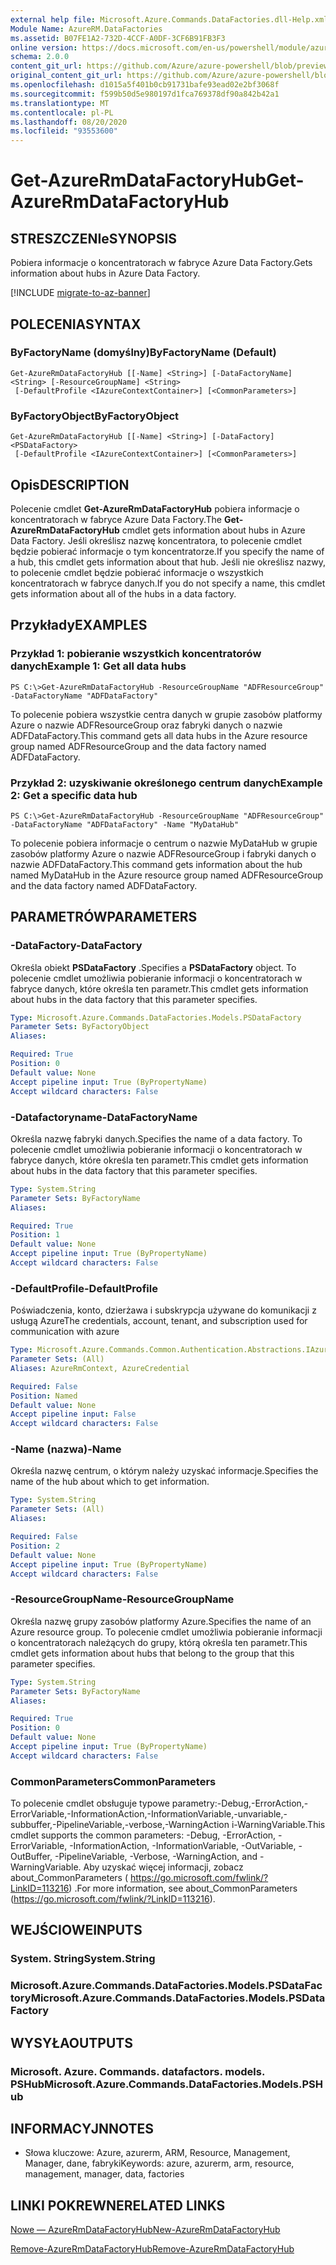 ```yaml
---
external help file: Microsoft.Azure.Commands.DataFactories.dll-Help.xml
Module Name: AzureRM.DataFactories
ms.assetid: B07FE1A2-732D-4CCF-A0DF-3CF6B91FB3F3
online version: https://docs.microsoft.com/en-us/powershell/module/azurerm.datafactories/get-azurermdatafactoryhub
schema: 2.0.0
content_git_url: https://github.com/Azure/azure-powershell/blob/preview/src/ResourceManager/DataFactories/Commands.DataFactories/help/Get-AzureRmDataFactoryHub.md
original_content_git_url: https://github.com/Azure/azure-powershell/blob/preview/src/ResourceManager/DataFactories/Commands.DataFactories/help/Get-AzureRmDataFactoryHub.md
ms.openlocfilehash: d1015a5f401b0cb91731bafe93ead02e2bf3068f
ms.sourcegitcommit: f599b50d5e980197d1fca769378df90a842b42a1
ms.translationtype: MT
ms.contentlocale: pl-PL
ms.lasthandoff: 08/20/2020
ms.locfileid: "93553600"
---
```

# <span data-ttu-id="3d013-101">Get-AzureRmDataFactoryHub</span><span class="sxs-lookup"><span data-stu-id="3d013-101">Get-AzureRmDataFactoryHub</span></span>

## <span data-ttu-id="3d013-102">STRESZCZENIe</span><span class="sxs-lookup"><span data-stu-id="3d013-102">SYNOPSIS</span></span>
<span data-ttu-id="3d013-103">Pobiera informacje o koncentratorach w fabryce Azure Data Factory.</span><span class="sxs-lookup"><span data-stu-id="3d013-103">Gets information about hubs in Azure Data Factory.</span></span>

[!INCLUDE [migrate-to-az-banner](../../includes/migrate-to-az-banner.md)]

## <span data-ttu-id="3d013-104">POLECENIA</span><span class="sxs-lookup"><span data-stu-id="3d013-104">SYNTAX</span></span>

### <span data-ttu-id="3d013-105">ByFactoryName (domyślny)</span><span class="sxs-lookup"><span data-stu-id="3d013-105">ByFactoryName (Default)</span></span>
```
Get-AzureRmDataFactoryHub [[-Name] <String>] [-DataFactoryName] <String> [-ResourceGroupName] <String>
 [-DefaultProfile <IAzureContextContainer>] [<CommonParameters>]
```

### <span data-ttu-id="3d013-106">ByFactoryObject</span><span class="sxs-lookup"><span data-stu-id="3d013-106">ByFactoryObject</span></span>
```
Get-AzureRmDataFactoryHub [[-Name] <String>] [-DataFactory] <PSDataFactory>
 [-DefaultProfile <IAzureContextContainer>] [<CommonParameters>]
```

## <span data-ttu-id="3d013-107">Opis</span><span class="sxs-lookup"><span data-stu-id="3d013-107">DESCRIPTION</span></span>
<span data-ttu-id="3d013-108">Polecenie cmdlet **Get-AzureRmDataFactoryHub** pobiera informacje o koncentratorach w fabryce Azure Data Factory.</span><span class="sxs-lookup"><span data-stu-id="3d013-108">The **Get-AzureRmDataFactoryHub** cmdlet gets information about hubs in Azure Data Factory.</span></span>
<span data-ttu-id="3d013-109">Jeśli określisz nazwę koncentratora, to polecenie cmdlet będzie pobierać informacje o tym koncentratorze.</span><span class="sxs-lookup"><span data-stu-id="3d013-109">If you specify the name of a hub, this cmdlet gets information about that hub.</span></span>
<span data-ttu-id="3d013-110">Jeśli nie określisz nazwy, to polecenie cmdlet będzie pobierać informacje o wszystkich koncentratorach w fabryce danych.</span><span class="sxs-lookup"><span data-stu-id="3d013-110">If you do not specify a name, this cmdlet gets information about all of the hubs in a data factory.</span></span>

## <span data-ttu-id="3d013-111">Przykłady</span><span class="sxs-lookup"><span data-stu-id="3d013-111">EXAMPLES</span></span>

### <span data-ttu-id="3d013-112">Przykład 1: pobieranie wszystkich koncentratorów danych</span><span class="sxs-lookup"><span data-stu-id="3d013-112">Example 1: Get all data hubs</span></span>
```
PS C:\>Get-AzureRmDataFactoryHub -ResourceGroupName "ADFResourceGroup" -DataFactoryName "ADFDataFactory"
```

<span data-ttu-id="3d013-113">To polecenie pobiera wszystkie centra danych w grupie zasobów platformy Azure o nazwie ADFResourceGroup oraz fabryki danych o nazwie ADFDataFactory.</span><span class="sxs-lookup"><span data-stu-id="3d013-113">This command gets all data hubs in the Azure resource group named ADFResourceGroup and the data factory named ADFDataFactory.</span></span>

### <span data-ttu-id="3d013-114">Przykład 2: uzyskiwanie określonego centrum danych</span><span class="sxs-lookup"><span data-stu-id="3d013-114">Example 2: Get a specific data hub</span></span>
```
PS C:\>Get-AzureRmDataFactoryHub -ResourceGroupName "ADFResourceGroup" -DataFactoryName "ADFDataFactory" -Name "MyDataHub"
```

<span data-ttu-id="3d013-115">To polecenie pobiera informacje o centrum o nazwie MyDataHub w grupie zasobów platformy Azure o nazwie ADFResourceGroup i fabryki danych o nazwie ADFDataFactory.</span><span class="sxs-lookup"><span data-stu-id="3d013-115">This command gets information about the hub named MyDataHub in the Azure resource group named ADFResourceGroup and the data factory named ADFDataFactory.</span></span>

## <span data-ttu-id="3d013-116">PARAMETRÓW</span><span class="sxs-lookup"><span data-stu-id="3d013-116">PARAMETERS</span></span>

### <span data-ttu-id="3d013-117">-DataFactory</span><span class="sxs-lookup"><span data-stu-id="3d013-117">-DataFactory</span></span>
<span data-ttu-id="3d013-118">Określa obiekt **PSDataFactory** .</span><span class="sxs-lookup"><span data-stu-id="3d013-118">Specifies a **PSDataFactory** object.</span></span>
<span data-ttu-id="3d013-119">To polecenie cmdlet umożliwia pobieranie informacji o koncentratorach w fabryce danych, które określa ten parametr.</span><span class="sxs-lookup"><span data-stu-id="3d013-119">This cmdlet gets information about hubs in the data factory that this parameter specifies.</span></span>

```yaml
Type: Microsoft.Azure.Commands.DataFactories.Models.PSDataFactory
Parameter Sets: ByFactoryObject
Aliases:

Required: True
Position: 0
Default value: None
Accept pipeline input: True (ByPropertyName)
Accept wildcard characters: False
```

### <span data-ttu-id="3d013-120">-Datafactoryname</span><span class="sxs-lookup"><span data-stu-id="3d013-120">-DataFactoryName</span></span>
<span data-ttu-id="3d013-121">Określa nazwę fabryki danych.</span><span class="sxs-lookup"><span data-stu-id="3d013-121">Specifies the name of a data factory.</span></span>
<span data-ttu-id="3d013-122">To polecenie cmdlet umożliwia pobieranie informacji o koncentratorach w fabryce danych, które określa ten parametr.</span><span class="sxs-lookup"><span data-stu-id="3d013-122">This cmdlet gets information about hubs in the data factory that this parameter specifies.</span></span>

```yaml
Type: System.String
Parameter Sets: ByFactoryName
Aliases:

Required: True
Position: 1
Default value: None
Accept pipeline input: True (ByPropertyName)
Accept wildcard characters: False
```

### <span data-ttu-id="3d013-123">-DefaultProfile</span><span class="sxs-lookup"><span data-stu-id="3d013-123">-DefaultProfile</span></span>
<span data-ttu-id="3d013-124">Poświadczenia, konto, dzierżawa i subskrypcja używane do komunikacji z usługą Azure</span><span class="sxs-lookup"><span data-stu-id="3d013-124">The credentials, account, tenant, and subscription used for communication with azure</span></span>

```yaml
Type: Microsoft.Azure.Commands.Common.Authentication.Abstractions.IAzureContextContainer
Parameter Sets: (All)
Aliases: AzureRmContext, AzureCredential

Required: False
Position: Named
Default value: None
Accept pipeline input: False
Accept wildcard characters: False
```

### <span data-ttu-id="3d013-125">-Name (nazwa)</span><span class="sxs-lookup"><span data-stu-id="3d013-125">-Name</span></span>
<span data-ttu-id="3d013-126">Określa nazwę centrum, o którym należy uzyskać informacje.</span><span class="sxs-lookup"><span data-stu-id="3d013-126">Specifies the name of the hub about which to get information.</span></span>

```yaml
Type: System.String
Parameter Sets: (All)
Aliases:

Required: False
Position: 2
Default value: None
Accept pipeline input: True (ByPropertyName)
Accept wildcard characters: False
```

### <span data-ttu-id="3d013-127">-ResourceGroupName</span><span class="sxs-lookup"><span data-stu-id="3d013-127">-ResourceGroupName</span></span>
<span data-ttu-id="3d013-128">Określa nazwę grupy zasobów platformy Azure.</span><span class="sxs-lookup"><span data-stu-id="3d013-128">Specifies the name of an Azure resource group.</span></span>
<span data-ttu-id="3d013-129">To polecenie cmdlet umożliwia pobieranie informacji o koncentratorach należących do grupy, którą określa ten parametr.</span><span class="sxs-lookup"><span data-stu-id="3d013-129">This cmdlet gets information about hubs that belong to the group that this parameter specifies.</span></span>

```yaml
Type: System.String
Parameter Sets: ByFactoryName
Aliases:

Required: True
Position: 0
Default value: None
Accept pipeline input: True (ByPropertyName)
Accept wildcard characters: False
```

### <span data-ttu-id="3d013-130">CommonParameters</span><span class="sxs-lookup"><span data-stu-id="3d013-130">CommonParameters</span></span>
<span data-ttu-id="3d013-131">To polecenie cmdlet obsługuje typowe parametry:-Debug,-ErrorAction,-ErrorVariable,-InformationAction,-InformationVariable,-unvariable,-subbuffer,-PipelineVariable,-verbose,-WarningAction i-WarningVariable.</span><span class="sxs-lookup"><span data-stu-id="3d013-131">This cmdlet supports the common parameters: -Debug, -ErrorAction, -ErrorVariable, -InformationAction, -InformationVariable, -OutVariable, -OutBuffer, -PipelineVariable, -Verbose, -WarningAction, and -WarningVariable.</span></span> <span data-ttu-id="3d013-132">Aby uzyskać więcej informacji, zobacz about_CommonParameters ( https://go.microsoft.com/fwlink/?LinkID=113216) .</span><span class="sxs-lookup"><span data-stu-id="3d013-132">For more information, see about_CommonParameters (https://go.microsoft.com/fwlink/?LinkID=113216).</span></span>

## <span data-ttu-id="3d013-133">WEJŚCIOWE</span><span class="sxs-lookup"><span data-stu-id="3d013-133">INPUTS</span></span>

### <span data-ttu-id="3d013-134">System. String</span><span class="sxs-lookup"><span data-stu-id="3d013-134">System.String</span></span>

### <span data-ttu-id="3d013-135">Microsoft.Azure.Commands.DataFactories.Models.PSDataFactory</span><span class="sxs-lookup"><span data-stu-id="3d013-135">Microsoft.Azure.Commands.DataFactories.Models.PSDataFactory</span></span>

## <span data-ttu-id="3d013-136">WYSYŁA</span><span class="sxs-lookup"><span data-stu-id="3d013-136">OUTPUTS</span></span>

### <span data-ttu-id="3d013-137">Microsoft. Azure. Commands. datafactors. models. PSHub</span><span class="sxs-lookup"><span data-stu-id="3d013-137">Microsoft.Azure.Commands.DataFactories.Models.PSHub</span></span>

## <span data-ttu-id="3d013-138">INFORMACYJN</span><span class="sxs-lookup"><span data-stu-id="3d013-138">NOTES</span></span>
* <span data-ttu-id="3d013-139">Słowa kluczowe: Azure, azurerm, ARM, Resource, Management, Manager, dane, fabryki</span><span class="sxs-lookup"><span data-stu-id="3d013-139">Keywords: azure, azurerm, arm, resource, management, manager, data, factories</span></span>

## <span data-ttu-id="3d013-140">LINKI POKREWNE</span><span class="sxs-lookup"><span data-stu-id="3d013-140">RELATED LINKS</span></span>

[<span data-ttu-id="3d013-141">Nowe — AzureRmDataFactoryHub</span><span class="sxs-lookup"><span data-stu-id="3d013-141">New-AzureRmDataFactoryHub</span></span>](./New-AzureRmDataFactoryHub.md)

[<span data-ttu-id="3d013-142">Remove-AzureRmDataFactoryHub</span><span class="sxs-lookup"><span data-stu-id="3d013-142">Remove-AzureRmDataFactoryHub</span></span>](./Remove-AzureRmDataFactoryHub.md)


